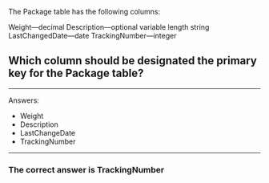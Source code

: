 The Package table has the following columns:

Weight—decimal
Description—optional variable length string
LastChangedDate—date
TrackingNumber—integer
## Which column should be designated the primary key for the Package table?

---

Answers:
- Weight
- Description
- LastChangeDate
- TrackingNumber 

---

### The correct answer is TrackingNumber
